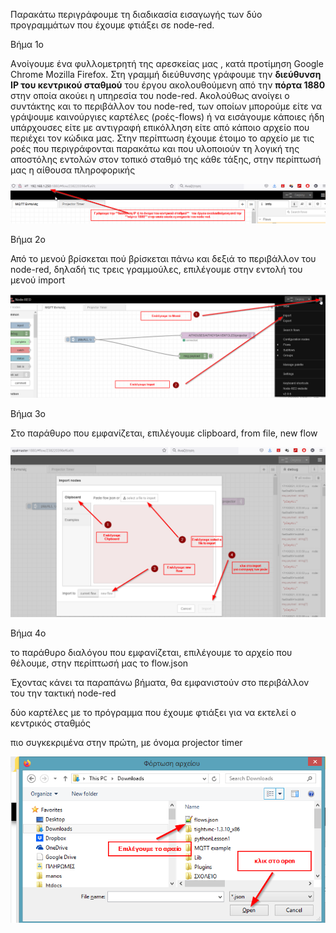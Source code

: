 Παρακάτω περιγράφουμε τη διαδικασία εισαγωγής των δύο προγραμμάτων που έχουμε φτιάξει σε node-red.

Βήμα 1ο

Aνοίγουμε ένα φυλλομετρητή της αρεσκείας μας , κατά προτίμηση Google Chrome  Mozilla Firefox. Στη γραμμή διεύθυνσης γράφουμε την **διεύθυνση IP του κεντρικού σταθμού** του έργου ακολουθούμενη από την **πόρτα 1880** στην οποία ακούει η υπηρεσία του node-red. 
Ακολούθως ανοίγει ο συντάκτης και το περιβάλλον του node-red,  των οποίων μπορούμε είτε να γράψουμε καινούργιες καρτέλες (ροές-flows)  ή να εισάγουμε  κάποιες ήδη υπάρχουσες είτε με αντιγραφή επικόλληση είτε από κάποιο αρχείο που περιέχει τον κώδικα μας. 
Στην περίπτωση έχουμε έτοιμο το αρχείο με τις ροές που περιγράφονται παρακάτω και  που υλοποιούν τη λογική της αποστόλης εντολών στον τοπικό σταθμό  της κάθε τάξης,  στην περίπτωσή μας η αίθουσα πληροφορικής

![περιβάλλον του node-red](https://github.com/epal-aliartou/AI-School-Assistant/blob/main/images/0-editor-Node-RED%20_%20KENTRIKO.png)


Βήμα 2ο

Από το μενού βρίσκεται  πού βρίσκεται  πάνω και δεξιά  το περιβάλλον του node-red,  δηλαδή τις τρεις γραμμούλες,  επιλέγουμε στην εντολή του μενού import


![import](https://github.com/epal-aliartou/AI-School-Assistant/blob/main/images/3-Import-flows-Node-RED-KENTRIKO.png)


Βήμα 3ο

Στο παράθυρο που εμφανίζεται,  επιλέγουμε clipboard, from file,  new flow

![lipboard, from file,  new flow](https://github.com/epal-aliartou/AI-School-Assistant/blob/main/images/4-Import-dialogue-flows-Node-RE%20-KENTRIKO.png)


Βήμα 4ο

το παράθυρο διαλόγου που εμφανίζεται,  επιλέγουμε το αρχείο που θέλουμε,  στην περίπτωσή μας το flow.json

Έχοντας κάνει τα παραπάνω βήματα,  θα εμφανιστούν στο περιβάλλον του την τακτική node-red

δύο καρτέλες με το πρόγραμμα που έχουμε φτιάξει  για να εκτελεί ο κεντρικός σταθμός 

πιο συγκεκριμένα στην πρώτη,  με όνομα projector timer

![επιλέγουμε το αρχείο flow.json](https://github.com/epal-aliartou/AI-School-Assistant/blob/main/images/5-Import-file-dialogue-flows-Node-RED-KENTRIKO.png)


[]()

